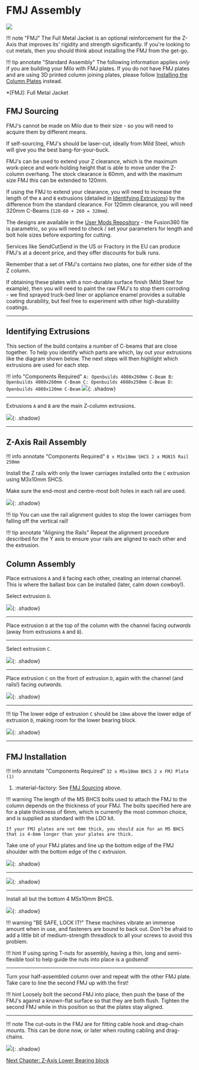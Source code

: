 # FMJ Assembly

![](../img/fmj_assembly/fmj_assembly.png)

!!! note "FMJ"
    The Full Metal Jacket is an optional reinforcement for the Z-Axis that improves its' rigidity and strength significantly. If you're looking to cut metals, then you should think about installing the FMJ from the get-go.

!!! tip annotate "Standard Assembly"
    The following information applies _only_ if you are building your Milo with FMJ plates. If you do not have FMJ plates and are using 3D printed column joining plates, please follow [Installing the Column Plates](./60_z_axis_assembly.md#installing-the-column-plates) instead.

*[FMJ]: Full Metal Jacket

## FMJ Sourcing
FMJ's cannot be made on Milo due to their size - so you will need to acquire them by different means.

<!-- Check the [Sourcing Guide](../../bom/sourcing_guide.md) for FMJ kits. !-->

If self-sourcing, FMJ's should be laser-cut, ideally from Mild Steel, which will give you the best bang-for-your-buck.

FMJ's can be used to extend your Z clearance, which is the maximum work-piece and work-holding height that is able to move under the Z-column overhang. The stock clearance is 60mm, and with the maximum size FMJ this can be extended to 120mm.

If using the FMJ to extend your clearance, you will need to increase the length of the `A` and `B` extrusions (detailed in [Identifying Extrusions](#identifying-extrusions)) by the difference from the standard clearance. For 120mm clearance, you will need 320mm C-Beams (`120-60 + 260 = 320mm`).

The designs are available in the [User Mods Repository](https://github.com/MillenniumMachines/UserMods/tree/main/Millennium-Milo-V1.5-MODS/Techmorphic/Techmorphic-FMJ-para-plates) - the Fusion360 file is parametric, so you will need to check / set your parameters for length and bolt hole sizes before exporting for cutting.

Services like SendCutSend in the US or Fractory in the EU can produce FMJ's at a decent price, and they offer discounts for bulk runs.

Remember that a set of FMJ's contains _two_ plates, one for either side of the Z column.

If obtaining these plates with a non-durable surface finish (Mild Steel for example), then you will need to  paint the raw FMJ's to stop them corroding - we find sprayed truck-bed liner or appliance enamel provides a suitable coating durability, but feel free to experiment with other high-durability coatings.

---

## Identifying Extrusions

This section of the build contains a number of C-beams that are close together. To help you identify which parts are which, lay out your extrusions like the diagram shown below. The next steps will then highlight which extrusions are used for each step.

!!! info "Components Required"
    ```
    A: Openbuilds 4080x260mm C-Beam
    B: Openbuilds 4080x260mm C-Beam
    C: Openbuilds 4080x250mm C-Beam
    D: Openbuilds 4080x120mm C-Beam
    ```
![](../img/z_axis_assembly/y_axis_step_42.png){: .shadow}

---

Extrusions `A` and `B` are the main Z-column extrusions.

![](../img/z_axis_assembly/y_axis_step_43.png){: .shadow}

---

## Z-Axis Rail Assembly

!!! info annotate "Components Required"
    ```
    8 x M3x10mm SHCS
    2 x MGN15 Rail 250mm
    ```

Install the Z rails with only the lower carriages installed onto the `C` extrusion using M3x10mm SHCS.

Make sure the end-most and centre-most bolt holes in each rail are used.

![](../img/fmj_assembly/fmj_step_0.png){: .shadow}

!!! tip
    You can use the rail alignment guides to stop the lower carriages from falling off the vertical rail!

!!! tip annotate "Aligning the Rails"
    Repeat the alignment procedure described for the Y axis to ensure your rails are aligned to each other and the extrusion. 

## Column Assembly

Place extrusions `A` and `B` facing each other, creating an internal channel. This is where the ballast box can be installed (later, calm down cowboy!).

Select extrusion `D`.

![](../img/z_axis_assembly/y_axis_step_45.png){: .shadow}

---

Place  extrusion `D` at the top of the column with the channel facing _outwards_ (away from extrusions `A` and `B`).

---

Select extrusion `C`.

![](../img/z_axis_assembly/y_axis_step_44.png){: .shadow}

---

Place extrusion `C` on the front of extrusion `D`, again with the channel (and rails!) facing _outwards_.

![](../img/fmj_assembly/fmj_step_1.png){: .shadow}

---

!!! tip
    The lower edge of extrusion `C` should be `18mm` above the lower edge of extrusion `D`, making room for the lower bearing block.

![](../img/z_axis_assembly/y_axis_step_51.png){: .shadow}

---

## FMJ Installation

!!! info annotate "Components Required"
    ```
    32 x M5x10mm BHCS
    2 x FMJ Plate (1)
    ```
1. :material-factory: See [FMJ Sourcing](#fmj-sourcing) above.

!!! warning
    The length of the M5 BHCS bolts used to attach the FMJ to the column depends on the thickness of your FMJ. The bolts specified here are for a plate thickness of 6mm, which is currently the most common choice, and is supplied as standard with the LDO kit.

    If your FMJ plates are not 6mm thick, you should aim for an M5 BHCS that is 4-6mm longer than your plates are thick.

Take one of your FMJ plates and line up the bottom edge of the FMJ shoulder with the bottom edge of the `C` extrusion.

![](../img/fmj_assembly/fmj_step_2.png){: .shadow}

---
![](../img/fmj_assembly/fmj_step_3.png){: .shadow}

---
Install all but the bottom 4 M5x10mm BHCS.

![](../img/fmj_assembly/fmj_step_4.png){: .shadow}

!!! warning "BE SAFE, LOCK IT!"
    These machines vibrate an immense amount when in use, and fasteners are bound to back out. Don't be afraid to add a little bit of medium-strength threadlock to all your screws to avoid this problem.

!!! hint
    If using spring T-nuts for assembly, having a thin, long and semi-flexible tool to help guide the nuts into place is a godsend!

---

Turn your half-assembled column over and repeat with the other FMJ plate. Take care to line the second FMJ up with the first!

!!! hint
    Loosely bolt the second FMJ into place, then push the base of the FMJ's against a known-flat surface so that they are both flush.
    Tighten the second FMJ while in this position so that the plates stay aligned.

---

!!! note
    The cut-outs in the FMJ are for fitting cable hook and drag-chain mounts. This can be done now, or later when routing cabling and drag-chains.

![](../img/fmj_assembly/fmj_step_5.png){: .shadow}


[Next Chapter: Z-Axis Lower Bearing block](./60_z_axis_assembly.md#lower-bearing-block)